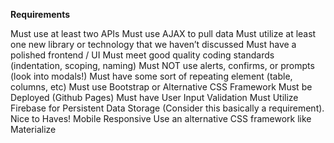 **Requirements**

Must use at least two APIs
Must use AJAX to pull data
Must utilize at least one new library or technology that we haven’t discussed
Must have a polished frontend / UI 
Must meet good quality coding standards (indentation, scoping, naming)
Must NOT use alerts, confirms, or prompts (look into modals!)
Must have some sort of repeating element (table, columns, etc)
Must use Bootstrap or Alternative CSS Framework
Must be Deployed (Github Pages)
Must have User Input Validation 
Must Utilize Firebase for Persistent Data Storage (Consider this basically a requirement).
Nice to Haves!
Mobile Responsive
Use an alternative CSS framework like Materialize